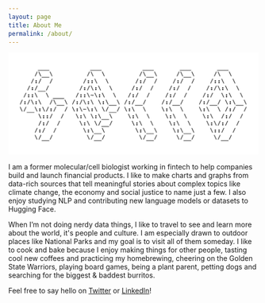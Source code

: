 ```yaml
---
layout: page
title: About Me
permalink: /about/
---
```


<p align='center'>
  <img src='https://raw.githubusercontent.com/stevhliu/ingolmo/master/images/hello.png'>
</p>

I am a former molecular/cell biologist working in fintech to help companies build and launch financial products. I like to make charts and graphs from data-rich sources that tell meaningful stories about complex topics like climate change, the economy and social justice to name just a few. I also enjoy studying NLP and contributing new language models or datasets to Hugging Face.

When I’m not doing nerdy data things, I like to travel to see and learn more about the world, it's people and culture. I am especially drawn to outdoor places like National Parks and my goal is to visit all of them someday. I like to cook and bake because I enjoy making things for other people, tasting cool new coffees and practicing my homebrewing, cheering on the Golden State Warriors, playing board games, being a plant parent, petting dogs and searching for the biggest & baddest burritos.

Feel free to say hello on [Twitter](https://twitter.com/stevhliu) or [LinkedIn](https://www.linkedin.com/in/stevhliu)!